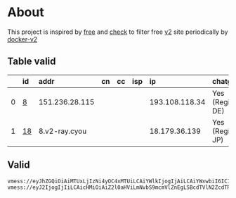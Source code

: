 
# About

This project is inspired by [free](https://github.com/freefq/free) and [check](https://github.com/yeahwu/check) to filter free [v2](https://github.com/v2fly/v2ray-core) site periodically by [docker-v2](https://hub.docker.com/r/v2ray/official)

    

## Table valid
|    | id                   | addr           | cn   | cc   | isp   | ip             | chatgpt          |
|---:|:---------------------|:---------------|:-----|:-----|:------|:---------------|:-----------------|
|  0 | [8](config/8.json)   | 151.236.28.115 |      |      |       | 193.108.118.34 | Yes (Region: DE) |
|  1 | [18](config/18.json) | 8.v2-ray.cyou  |      |      |       | 18.179.36.139  | Yes (Region: JP) |

## Valid
```
vmess://eyJhZGQiOiAiMTUxLjIzNi4yOC4xMTUiLCAiYWlkIjogIjAiLCAiYWxwbiI6ICIiLCAiZnAiOiAiIiwgImhvc3QiOiAiIiwgImlkIjogIjg2MjM1MTk4LTgzOTAtNGU4ZS05ZjE4LWVjYjViZTIyMTliMSIsICJuZXQiOiAid3MiLCAicGF0aCI6ICIvP2VkPTIwNDgiLCAicG9ydCI6ICIxODc1NiIsICJwcyI6ICJnaXRodWIuY29tL2ZyZWVmcSAtIFx1ODM3N1x1NTE3MCAgOCIsICJzY3kiOiAiYXV0byIsICJzbmkiOiAiIiwgInRscyI6ICIiLCAidHlwZSI6ICIiLCAidiI6ICIyIn0=
vmess://eyJ2IjogIjIiLCAicHMiOiAiZ2l0aHViLmNvbS9mcmVlZnEgLSBcdTVlN2ZcdTRlMWNcdTc3MDFcdTRmNWJcdTVjNzFcdTVlMDJcdTc5ZmJcdTUyYTggMTgiLCAiYWRkIjogIjgudjItcmF5LmN5b3UiLCAicG9ydCI6ICIyMzYwOCIsICJpZCI6ICIwZGQxOWQyMC1lYzg2LTM2ODAtYjI1Ni04NzIzN2JhZmE4OWUiLCAiYWlkIjogIjIiLCAic2N5IjogImF1dG8iLCAibmV0IjogInRjcCIsICJ0eXBlIjogIm5vbmUiLCAiaG9zdCI6ICI4LnYyLXJheS5jeW91IiwgInBhdGgiOiAiLyIsICJ0bHMiOiAiIiwgInNuaSI6ICIiLCAiYWxwbiI6ICIifQ==
```

